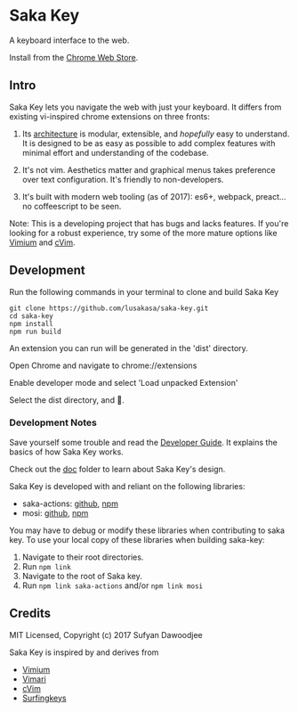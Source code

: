 # Saka Key

A keyboard interface to the web.

Install from the [Chrome Web Store](https://chrome.google.com/webstore/detail/saka-key/hhhpdkekipnbloiiiiaokibebpdpakdp).

## Intro

Saka Key lets you navigate the web with just your keyboard. It differs from existing vi-inspired chrome extensions on three fronts:

1. Its [architecture](./doc/developer_guide.md) is modular, extensible, and _hopefully_ easy to understand. It is designed to be as easy as possible to add complex features with minimal effort and understanding of the codebase. 

2. It's not vim. Aesthetics matter and graphical menus takes preference over text configuration. It's friendly to non-developers.   

3. It's built with modern web tooling (as of 2017): es6+, webpack, preact... no coffeescript to be seen.

Note: This is a developing project that has bugs and lacks features. If you're looking for a robust experience, try some of the more mature options like [Vimium](https://github.com/philc/vimium) and [cVim](https://github.com/1995eaton/chromium-vim).

## Development

Run the following commands in your terminal to clone and build Saka Key

```
git clone https://github.com/lusakasa/saka-key.git
cd saka-key
npm install
npm run build
```

An extension you can run will be generated in the 'dist' directory.

Open Chrome and navigate to chrome://extensions

Enable developer mode and select 'Load unpacked Extension'

Select the dist directory, and &#128640;.

### Development Notes

Save yourself some trouble and read the [Developer Guide](./doc/developer_guide.md). It explains the basics of how Saka Key works.

Check out the [doc](./doc) folder to learn about Saka Key's design.

Saka Key is developed with and reliant on the following libraries:
* saka-actions: [github](https://github.com/lusakasa/saka-actions), [npm](https://www.npmjs.com/package/saka-actions)
* mosi: [github](https://github.com/eejdoowad/mosi), [npm](https://www.npmjs.com/package/mosi)

You may have to debug or modify these libraries when contributing to saka key. To use your local copy of these libraries when building saka-key:

1. Navigate to their root directories.
2. Run `npm link`
3. Navigate to the root of Saka key.
4. Run `npm link saka-actions` and/or `npm link mosi`


## Credits

MIT Licensed, Copyright (c) 2017 Sufyan Dawoodjee 

Saka Key is inspired by and derives from

* [Vimium](https://github.com/philc/vimium)
* [Vimari](https://github.com/guyht/vimari)
* [cVim](https://github.com/1995eaton/chromium-vim)
* [Surfingkeys](https://github.com/brookhong/Surfingkeys)